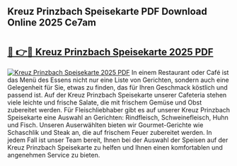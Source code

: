 ## Kreuz Prinzbach Speisekarte PDF Download Online 2025 Ce7am

# <h2><a href="http://gc9nmc.nevu.top/?p=Kreuz+Prinzbach+Speisekarte">🔗 👉🔴 Kreuz Prinzbach Speisekarte 2025 PDF</a></h2>

[![Kreuz Prinzbach Speisekarte 2025 PDF](https://i.imgur.com/dBaPXMq.png)](http://gc9nmc.nevu.top/?p=Kreuz+Prinzbach+Speisekarte)
In einem Restaurant oder Café ist das Menü des Essens nicht nur eine Liste von Gerichten, sondern auch eine Gelegenheit für Sie, etwas zu finden, das für Ihren Geschmack köstlich und passend ist. Auf der Kreuz Prinzbach Speisekarte unserer Cafeteria stehen viele leichte und frische Salate, die mit frischem Gemüse und Obst zubereitet werden. Für Fleischliebhaber gibt es auf unserer Kreuz Prinzbach Speisekarte eine Auswahl an Gerichten: Rindfleisch, Schweinefleisch, Huhn und Fisch. Unseren Auserwählten bieten wir Gourmet-Gerichte wie Schaschlik und Steak an, die auf frischem Feuer zubereitet werden. In jedem Fall ist unser Team bereit, Ihnen bei der Auswahl der Speisen auf der Kreuz Prinzbach Speisekarte zu helfen und Ihnen einen komfortablen und angenehmen Service zu bieten.
